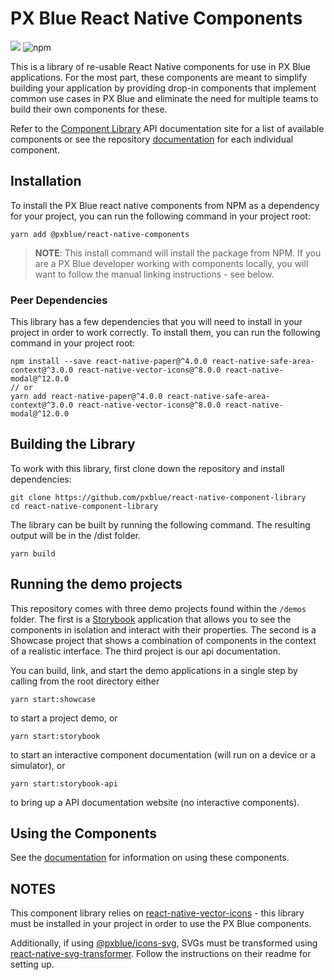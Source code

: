 # PX Blue React Native Components

[![](https://img.shields.io/circleci/project/github/pxblue/react-native-component-library/master.svg?style=flat)](https://circleci.com/gh/pxblue/react-native-component-library/tree/master)
![npm](https://img.shields.io/npm/v/@pxblue/react-native-components?label=%40pxblue%2Freact-native-components)

This is a library of re-usable React Native components for use in PX Blue applications. For the most part, these components are meant to simplify building your application by providing drop-in components that implement common use cases in PX Blue and eliminate the need for multiple teams to build their own components for these.

Refer to the [Component Library](https://pxblue-components.github.io/react-native/?path=/story/intro-welcome--to-pxblue) API documentation site for a list of available components or see the repository [documentation](https://github.com/pxblue/react-native-component-library/tree/dev/docs) for each individual component.

## Installation

To install the PX Blue react native components from NPM as a dependency for your project, you can run the following command in your project root:

```
yarn add @pxblue/react-native-components
```

> **NOTE**: This install command will install the package from NPM. If you are a PX Blue developer working with components locally, you will want to follow the manual linking instructions - see below.

### Peer Dependencies
This library has a few dependencies that you will need to install in your project in order to work correctly. To install them, you can run the following command in your project root:

```shell
npm install --save react-native-paper@^4.0.0 react-native-safe-area-context@^3.0.0 react-native-vector-icons@^8.0.0 react-native-modal@^12.0.0
// or 
yarn add react-native-paper@^4.0.0 react-native-safe-area-context@^3.0.0 react-native-vector-icons@^8.0.0 react-native-modal@^12.0.0
```

## Building the Library

To work with this library, first clone down the repository and install dependencies:

```
git clone https://github.com/pxblue/react-native-component-library
cd react-native-component-library
```

The library can be built by running the following command. The resulting output will be in the /dist folder.

```
yarn build
```

## Running the demo projects

This repository comes with three demo projects found within the `/demos` folder.
The first is a [Storybook](https://storybook.js.org/) application that allows you to see the components in isolation and interact with their properties. The second is a Showcase project that shows a combination of components in the context of a realistic interface. The third project is our api documentation.

You can build, link, and start the demo applications in a single step by calling from the root directory either

```
yarn start:showcase
```

to start a project demo, or

```
yarn start:storybook
```

to start an interactive component documentation (will run on a device or a simulator), or

```
yarn start:storybook-api
```

to bring up a API documentation website (no interactive components).

## Using the Components

See the [documentation](https://github.com/pxblue/react-native-component-library/tree/dev/docs) for information on using these components.

## NOTES

This component library relies on [react-native-vector-icons](https://github.com/oblador/react-native-vector-icons) - this library must be installed in your project in order to use the PX Blue components.

Additionally, if using [@pxblue/icons-svg](https://github.com/pxblue/icons), SVGs must be transformed using [react-native-svg-transformer](https://github.com/kristerkari/react-native-svg-transformer). Follow the instructions on their readme for setting up.
